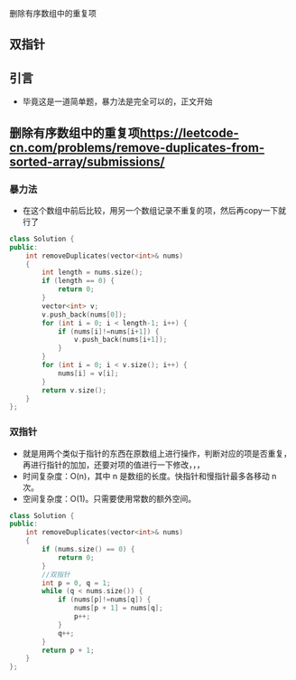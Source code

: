 删除有序数组中的重复项

## 双指针

## 引言
* 毕竟这是一道简单题，暴力法是完全可以的，正文开始
## 删除有序数组中的重复项<https://leetcode-cn.com/problems/remove-duplicates-from-sorted-array/submissions/>
### 暴力法
* 在这个数组中前后比较，用另一个数组记录不重复的项，然后再copy一下就行了
```c++
class Solution {
public:
    int removeDuplicates(vector<int>& nums)
    {
        int length = nums.size();
        if (length == 0) {
            return 0;
        }
        vector<int> v;
        v.push_back(nums[0]);
        for (int i = 0; i < length-1; i++) {
            if (nums[i]!=nums[i+1]) {
                v.push_back(nums[i+1]);
            }
        }
        for (int i = 0; i < v.size(); i++) {
            nums[i] = v[i];
        }
        return v.size();
    }
};
```
### 双指针
* 就是用两个类似于指针的东西在原数组上进行操作，判断对应的项是否重复，再进行指针的加加，还要对项的值进行一下修改，，，
* 时间复杂度：O(n)，其中 n 是数组的长度。快指针和慢指针最多各移动 n 次。
* 空间复杂度：O(1)。只需要使用常数的额外空间。
```c++
class Solution {
public:
    int removeDuplicates(vector<int>& nums)
    {
        if (nums.size() == 0) {
            return 0;
        }
        //双指针
        int p = 0, q = 1;
        while (q < nums.size()) {
            if (nums[p]!=nums[q]) {
                nums[p + 1] = nums[q];
                p++;
            }
            q++;
        }
        return p + 1;
    }
};
```